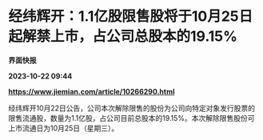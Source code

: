 # 经纬辉开：1.1亿股限售股将于10月25日起解禁上市，占公司总股本的19.15%
**界面快报**

**2023-10-22 09:44**

**https://www.jiemian.com/article/10266290.html**

经纬辉开10月22日公告，公司本次解除限售的股份为公司向特定对象发行股票的限售流通股，数量为1.1亿股，占公司目前总股本的19.15%。本次解除限售股份可上市流通日为10月25日（星期三）。